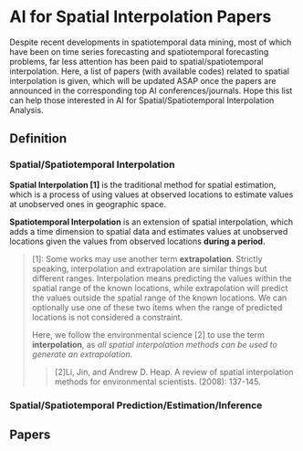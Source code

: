 # AI for Spatial Interpolation Papers
Despite recent developments in spatiotemporal data mining, most of which have been on time series forecasting and spatiotemporal forecasting problems, far less attention has been paid to spatial/spatiotemporal interpolation.
Here, a list of papers (with available codes) related to spatial interpolation is given, which will be updated ASAP once the papers are announced in the corresponding top AI conferences/journals. Hope this list can help those interested in AI for Spatial/Spatiotemporal Interpolation Analysis.

## Definition

### Spatial/Spatiotemporal Interpolation
**Spatial Interpolation \[1\]** is the traditional method for spatial estimation, which is a process of using values at observed locations to estimate values at unobserved ones in geographic space.

**Spatiotemporal Interpolation** is an extension of spatial interpolation, which adds a time dimension to spatial data and estimates values at unobserved locations given the values from observed locations **during a period**.

> \[1\]: Some works may use another term **extrapolation**. Strictly speaking, interpolation and extrapolation are similar things but different ranges. Interpolation means predicting the values within the spatial range of the known locations, while extrapolation will predict the values outside the spatial range of the known locations.
We can optionally use one of these two items when the range of predicted locations is not considered a constraint.
> 
> Here, we follow the environmental science \[2\] to use the term **interpolation**, as *all spatial interpolation methods can be used to generate an extrapolation*.
>> \[2\]Li, Jin, and Andrew D. Heap. A review of spatial interpolation methods for environmental scientists. (2008): 137-145.


### Spatial/Spatiotemporal Prediction/Estimation/Inference

## Papers

